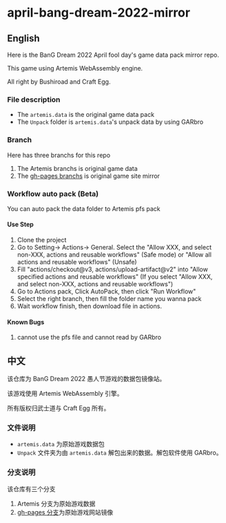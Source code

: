 # april-bang-dream-2022-mirror
## English
Here is the BanG Dream 2022 April fool day's game data pack mirror repo.

This game using Artemis WebAssembly engine.

All right by Bushiroad and Craft Egg.

### File description

- The `artemis.data` is the original game data pack
- The `Unpack` folder is `artemis.data`'s unpack data by using GARbro

### Branch
Here has three branchs for this repo

1. The Artemis branchs is original game data
2. The [gh-pages branchs](https://github.com/SummonHIM/april-bang-dream-2022-mirror/tree/gh-pages) is original game site mirror

### Workflow auto pack (Beta)
You can auto pack the data folder to Artemis pfs pack

#### Use Step
1. Clone the project
2. Go to Setting→ Actions→ General. Select the "Allow XXX, and select non-XXX, actions and reusable workflows" (Safe mode) or "Allow all actions and reusable workflows" (Unsafe)
3. Fill "actions/checkout@v3, actions/upload-artifact@v2" into "Allow specified actions and reusable workflows" (If you select "Allow XXX, and select non-XXX, actions and reusable workflows")
4. Go to Actions pack, Click AutoPack, then click "Run Workflow"
5. Select the right branch, then fill the folder name you wanna pack
6. Wait workflow finish, then download file in actions.

#### Known Bugs
1. cannot use the pfs file and cannot read by GARbro

## 中文
该仓库为 BanG Dream 2022 愚人节游戏的数据包镜像站。

该游戏使用 Artemis WebAssembly 引擎。

所有版权归武士道与 Craft Egg 所有。

### 文件说明

- `artemis.data` 为原始游戏数据包
- `Unpack` 文件夹为由 `artemis.data` 解包出来的数据。解包软件使用 GARbro。

### 分支说明
该仓库有三个分支

1. Artemis 分支为原始游戏数据
2. [gh-pages 分支](https://github.com/SummonHIM/april-bang-dream-2022-mirror/tree/gh-pages)为原始游戏网站镜像

